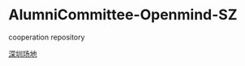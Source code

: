# AlumniCommittee-Openmind-SZ
cooperation repository


[深圳场地](https://github.com/Ashleytl/AlumniCommittee-Openmind-SZ/issues/2)
